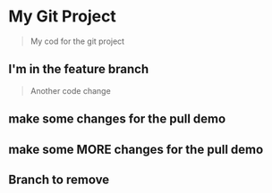 # My Git Project

> My cod for the git project

## I'm in the feature branch

> Another code change

## make some changes for the pull demo


## make some MORE changes for the pull demo

## Branch to remove
